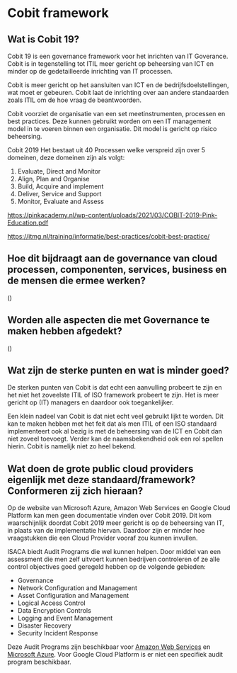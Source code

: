 # Cobit framework

## Wat is Cobit 19?
Cobit 19 is een governance framework voor het inrichten van IT Goverance. Cobit is in tegenstelling tot ITIL meer gericht op beheersing van ICT en minder op de gedetailleerde inrichting van IT processen.  

Cobit is meer gericht op het aansluiten van ICT en de bedrijfsdoelstellingen, wat moet er gebeuren. Cobit laat de inrichting over aan andere standaarden zoals ITIL om de hoe vraag de beantwoorden. 

Cobit voorziet de organisatie van een set meetinstrumenten, processen en best practices. Deze kunnen gebruikt worden om een IT management model in te voeren binnen een organisatie. Dit model is gericht op risico beheersing.  

Cobit 2019 Het bestaat uit 40 Processen welke verspreid zijn over 5 domeinen, deze domeinen zijn als volgt: 
1. Evaluate, Direct and Monitor 
2. Align, Plan and Organise
3. Build, Acquire and implement
4. Deliver, Service and Support
5. Monitor, Evaluate and Assess

https://pinkacademy.nl/wp-content/uploads/2021/03/COBIT-2019-Pink-Education.pdf

https://itmg.nl/training/informatie/best-practices/cobit-best-practice/

## Hoe dit bijdraagt aan de governance van cloud processen, componenten, services, business en de mensen die ermee werken?
()

## Worden alle aspecten die met Governance te maken hebben afgedekt?
()

## Wat zijn de sterke punten en wat is minder goed?
De sterken punten van Cobit is dat echt een aanvulling probeert te zijn en het niet het zoveelste ITIL of ISO framework probeert te zijn. Het is meer gericht op (IT) managers en daardoor ook toegankelijker. 

Een klein nadeel van Cobit is dat niet echt veel gebruikt lijkt te worden. Dit kan te maken hebben met het feit dat als men ITIL of een ISO standaard implementeert ook al bezig is met de beheersing van de ICT en Cobit dan niet zoveel toevoegt. Verder kan de naamsbekendheid ook een rol spellen hierin. Cobit is namelijk niet zo heel bekend.

## Wat doen de grote public cloud providers eigenlijk met deze standaard/framework? Conformeren zij zich hieraan?
Op de website van Microsoft Azure, Amazon Web Services en Google Cloud Platform kan men geen documentatie vinden over Cobit 2019. Dit kom waarschijnlijk doordat Cobit 2019 meer gericht is op de beheersing van IT, in plaats van de implementatie hiervan. Daardoor zijn er minder hoe vraagstukken die een Cloud Provider vooraf zou kunnen invullen.  

ISACA biedt Audit Programs die wel kunnen helpen. Door middel van een assessment die men zelf uitvoert kunnen bedrijven controleren of ze alle control objectives goed geregeld hebben op de volgende gebieden: 

- Governance
- Network Configuration and Management
- Asset Configuration and Management
- Logical Access Control
- Data Encryption Controls
- Logging and Event Management
- Disaster Recovery
- Security Incident Response

Deze Audit Programs zijn beschikbaar voor [Amazon Web Services](https://store.isaca.org/s/store#/store/browse/detail/a2S4w000004KoGUEA0) en [Microsoft Azure](https://store.isaca.org/s/store#/store/browse/detail/a2S4w000004KoGTEA0). Voor Google Cloud Platform is er niet een specifiek audit program beschikbaar.
